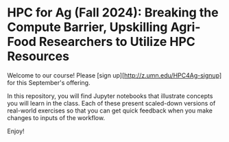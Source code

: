 # HPC for Ag (Fall 2024): Breaking the Compute Barrier, Upskilling Agri-Food Researchers to Utilize HPC Resources 

Welcome to our course! Please [sign up][http://z.umn.edu/HPC4Ag-signup] for this September's offering.

In this repository, you will find Jupyter notebooks that illustrate concepts you will learn in the class. Each of these present scaled-down versions of real-world exercises so that you can get quick feedback when you make changes to inputs of the workflow.

Enjoy!
